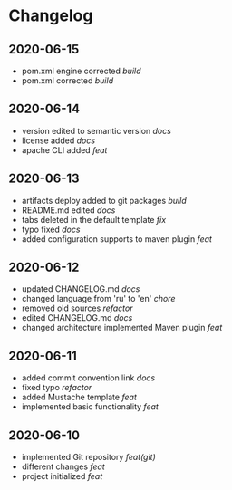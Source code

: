 # Changelog
## 2020-06-15
- pom.xml engine corrected *build*
- pom.xml corrected *build*
## 2020-06-14
- version edited to semantic version *docs*
- license added *docs*
- apache CLI added *feat*
## 2020-06-13
- artifacts deploy added  to git packages *build*
- README.md edited *docs*
- tabs deleted in the default template *fix*
- typo fixed *docs*
- added configuration supports to maven plugin *feat*
## 2020-06-12
- updated CHANGELOG.md *docs*
- changed language from &#39;ru&#39; to &#39;en&#39; *chore*
- removed old sources *refactor*
- edited CHANGELOG.md *docs*
- changed architecture implemented Maven plugin *feat*
## 2020-06-11
- added commit convention link *docs*
- fixed typo *refactor*
- added Mustache template *feat*
- implemented basic functionality *feat*
## 2020-06-10
- implemented Git repository *feat(git)*
- different changes *feat*
- project initialized *feat*
